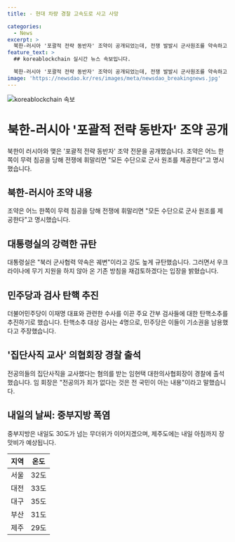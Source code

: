 ```yaml
---
title: - 현대 차량 경찰 고속도로 사고 사망

categories:
  - News
excerpt: >
  북한-러시아 '포괄적 전략 동반자' 조약이 공개되었는데, 전쟁 발발시 군사원조를 약속하고 대통령실은 강력히 규탄했다. 민주당은 이재명 수사를 이끈 주요 간부 검사들에 대한 탄핵소추를 추진하며 '집단사직 교사' 의협회장이 경찰 출석했다. 내일 중부지방은 폭염이 이어지는 가운데, 제주는 강한 장맛비가 예상됩니다. (150자)
feature_text: >
  ## koreablockchain 실시간 뉴스 속보입니다.

  북한-러시아 '포괄적 전략 동반자' 조약이 공개되었는데, 전쟁 발발시 군사원조를 약속하고 대통령실은 강력히 규탄했다. 민주당은 이재명 수사를 이끈 주요 간부 검사들에 대한 탄핵소추를 추진하며 '집단사직 교사' 의협회장이 경찰 출석했다. 내일 중부지방은 폭염이 이어지는 가운데, 제주는 강한 장맛비가 예상됩니다. (150자)
image: 'https://newsdao.kr/res/images/meta/newsdao_breakingnews.jpg'
---
```


<p><img src="https://newsdao.kr/res/images/meta/newsdao_breakingnews.jpg" alt="koreablockchain 속보" /></p>

<h1>북한-러시아 '포괄적 전략 동반자' 조약 공개</h1>

<p>북한이 러시아와 맺은 '포괄적 전략 동반자' 조약 전문을 공개했습니다. 조약은 어느 한쪽이 무력 침공을 당해 전쟁에 휘말리면 "모든 수단으로 군사 원조를 제공한다"고 명시했습니다.</p>

<p data-ke-size="size16"></p>

<h2>북한-러시아 조약 내용</h2>

<p data-ke-size="size16">조약은 어느 한쪽이 무력 침공을 당해 전쟁에 휘말리면 "모든 수단으로 군사 원조를 제공한다"고 명시했습니다.</p>

<h2>대통령실의 강력한 규탄</h2>

<p data-ke-size="size16">대통령실은 "북러 군사협력 약속은 궤변"이라고 강도 높게 규탄했습니다. 그러면서 우크라이나에 무기 지원을 하지 않아 온 기존 방침을 재검토하겠다는 입장을 밝혔습니다.</p>

<h2>민주당과 검사 탄핵 추진</h2>

<p data-ke-size="size16">더불어민주당이 이재명 대표와 관련한 수사를 이끈 주요 간부 검사들에 대한 탄핵소추를 추진하기로 했습니다. 탄핵소추 대상 검사는 4명으로, 민주당은 이들이 기소권을 남용했다고 주장했습니다.</p>

<h2>'집단사직 교사' 의협회장 경찰 출석</h2>

<p data-ke-size="size16">전공의들의 집단사직을 교사했다는 혐의를 받는 임현택 대한의사협회장이 경찰에 출석했습니다. 임 회장은 "전공의가 죄가 없다는 것은 전 국민이 아는 내용"이라고 말했습니다.</p>

<h2>내일의 날씨: 중부지방 폭염</h2>

<p data-ke-size="size16">중부지방은 내일도 30도가 넘는 무더위가 이어지겠으며, 제주도에는 내일 아침까지 장맛비가 예상됩니다.</p>

<table>
    <thead>
        <tr>
            <th>지역</th>
            <th>온도</th>
        </tr>
    </thead>
    <tbody>
        <tr>
            <td>서울</td>
            <td>32도</td>
        </tr>
        <tr>
            <td>대전</td>
            <td>33도</td>
        </tr>
        <tr>
            <td>대구</td>
            <td>35도</td>
        </tr>
        <tr>
            <td>부산</td>
            <td>31도</td>
        </tr>
        <tr>
            <td>제주</td>
            <td>29도</td>
        </tr>
    </tbody>
</table>

<p data-ke-size="size16">&nbsp;</p>

